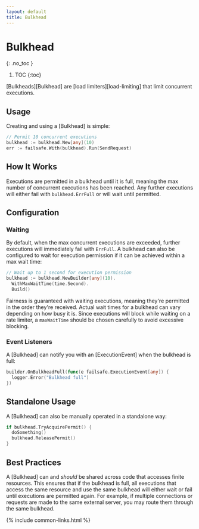 ```yaml
---
layout: default
title: Bulkhead
---
```


# Bulkhead
{: .no_toc }

1. TOC
{:toc}

[Bulkheads][Bulkhead] are [load limiters][load-limiting] that limit concurrent executions. 

## Usage

Creating and using a [Bulkhead] is simple:

```go
// Permit 10 concurrent executions
bulkhead := bulkhead.New[any](10)
err := failsafe.With(bulkhead).Run(SendRequest)
```

## How It Works

Executions are permitted in a bulkhead until it is full, meaning the max number of concurrent executions has been reached. Any further executions will either fail with `bulkhead.ErrFull` or will wait until permitted.

## Configuration

### Waiting

By default, when the max concurrent executions are exceeded, further executions will immediately fail with `ErrFull`. A bulkhead can also be configured to wait for execution permission if it can be achieved within a max wait time:

```go
// Wait up to 1 second for execution permission
bulkhead := bulkhead.NewBuilder[any](10).
  WithMaxWaitTime(time.Second).
  Build()
```

Fairness is guaranteed with waiting executions, meaning they're permitted in the order they're received. Actual wait times for a bulkhead can vary depending on how busy it is. Since executions will block while waiting on a rate limiter, a `maxWaitTime` should be chosen carefully to avoid excessive blocking.

### Event Listeners

A [Bulkhead] can notify you with an [ExecutionEvent] when the bulkhead is full:

```go
builder.OnBulkheadFull(func(e failsafe.ExecutionEvent[any]) {
  logger.Error("Bulkhead full")
})
```

## Standalone Usage

A [Bulkhead] can also be manually operated in a standalone way:

```go
if bulkhead.TryAcquirePermit() {
  doSomething()
  bulkhead.ReleasePermit()
}
```

## Best Practices

A [Bulkhead] can and *should* be shared across code that accesses finite resources. This ensures that if the bulkhead is full, all executions that access the same resource and use the same bulkhead will either wait or fail until executions are permitted again. For example, if multiple connections or requests are made to the same external server, you may route them through the same bulkhead.

{% include common-links.html %}